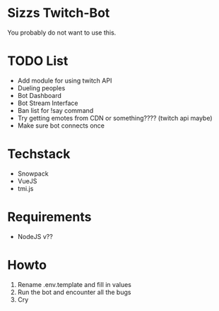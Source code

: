 # Sizzs Twitch-Bot
  You probably do not want to use this.

# TODO List
  * Add module for using twitch API
  * Dueling peoples
  * Bot Dashboard
  * Bot Stream Interface
  * Ban list for !say command
  * Try getting emotes from CDN or something???? (twitch api maybe)
  * Make sure bot connects once

# Techstack
  * Snowpack
  * VueJS
  * tmi.js

# Requirements
  * NodeJS v??

# Howto
  1. Rename .env.template and fill in values
  2. Run the bot and encounter all the bugs
  3. Cry
